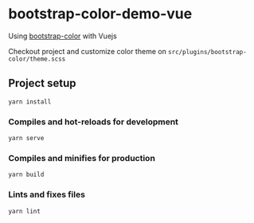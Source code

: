 # bootstrap-color-demo-vue

Using [bootstrap-color](https://github.com/bum/bootstrap-color.git) with Vuejs

Checkout project and customize color theme on `src/plugins/bootstrap-color/theme.scss`

## Project setup

```
yarn install
```

### Compiles and hot-reloads for development

```
yarn serve
```

### Compiles and minifies for production

```
yarn build
```

### Lints and fixes files

```
yarn lint
```
